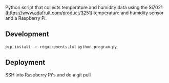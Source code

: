 Python script that collects temperature and humidity data using the Si7021 (https://www.adafruit.com/product/3251) temperature and humidity sensor and a Raspberry Pi.

## Development
`pip install -r requirements.txt`
`python program.py`

## Deployment
SSH into Raspberry Pi's and do a git pull
